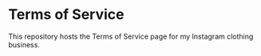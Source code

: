 # Terms of Service

This repository hosts the Terms of Service page for my Instagram clothing business.
